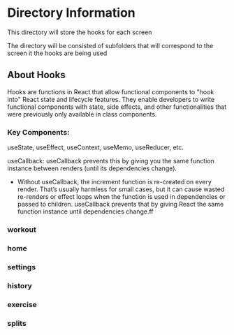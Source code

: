 # Directory Information

This directory will store the hooks for each screen

The directory will be consisted of subfolders that will correspond to the screen it the hooks are being used

## About Hooks

Hooks are functions in React that allow functional components to "hook into" React state and lifecycle features. 
They enable developers to write functional components with state, side effects, and other functionalities that were previously only available in class components.

### Key Components:
useState, useEffect, useContext, useMemo, useReducer, etc.

useCallback: useCallback prevents this by giving you the same function instance between renders (until its dependencies change).
- Without useCallback, the increment function is re-created on every render. That’s usually harmless for small cases, but it can cause wasted re-renders or effect loops when the function is used in dependencies or passed to children. useCallback prevents that by giving React the same function instance until dependencies change.ff


### workout

### home

### settings

### history

### exercise

### splits